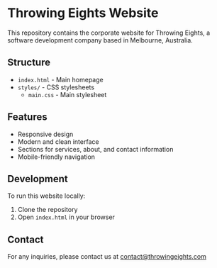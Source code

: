 # Throwing Eights Website

This repository contains the corporate website for Throwing Eights, a software development company based in Melbourne, Australia.

## Structure

- `index.html` - Main homepage
- `styles/` - CSS stylesheets
  - `main.css` - Main stylesheet

## Features

- Responsive design
- Modern and clean interface
- Sections for services, about, and contact information
- Mobile-friendly navigation

## Development

To run this website locally:

1. Clone the repository
2. Open `index.html` in your browser

## Contact

For any inquiries, please contact us at contact@throwingeights.com